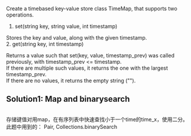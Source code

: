 Create a timebased key-value store class TimeMap, that supports two operations.

1. set(string key, string value, int timestamp)

Stores the key and value, along with the given timestamp.  
2. get(string key, int timestamp)  

Returns a value such that set(key, value, timestamp_prev) was called previously, with timestamp_prev <= timestamp.  
If there are multiple such values, it returns the one with the largest timestamp_prev.  
If there are no values, it returns the empty string ("").  


## Solution1: Map and binarysearch
```java

```
存储键值对用map，在有序列表中快速查找小于一个time的time_x，使用二分。  
此题中用到的： Pair,  Collections.binarySearch  


 
